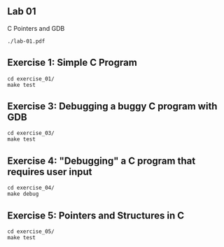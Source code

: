 ## Lab 01
C Pointers and GDB

```
./lab-01.pdf
```

## Exercise 1: Simple C Program

```
cd exercise_01/
make test
```

## Exercise 3: Debugging a buggy C program with GDB

```
cd exercise_03/
make test
```

## Exercise 4: "Debugging" a C program that requires user input

```
cd exercise_04/
make debug
```

## Exercise 5: Pointers and Structures in C

```
cd exercise_05/
make test
```